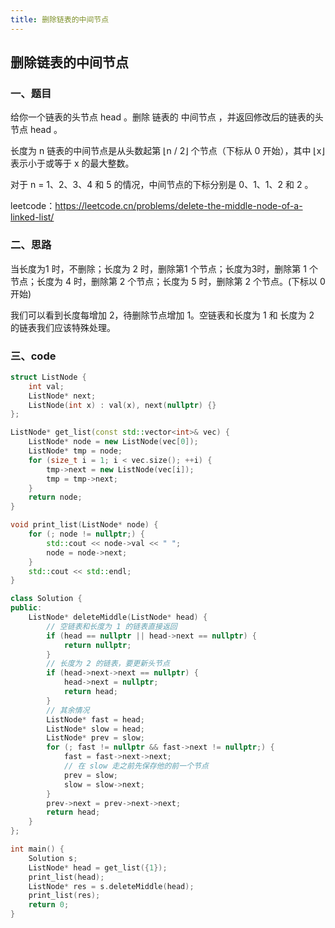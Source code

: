```yaml
---
title: 删除链表的中间节点
---
```


## 删除链表的中间节点

### 一、题目

给你一个链表的头节点 head 。删除 链表的 中间节点 ，并返回修改后的链表的头节点 head 。

长度为 n 链表的中间节点是从头数起第 ⌊n / 2⌋ 个节点（下标从 0 开始），其中 ⌊x⌋ 表示小于或等于 x 的最大整数。

对于 n = 1、2、3、4 和 5 的情况，中间节点的下标分别是 0、1、1、2 和 2 。

leetcode：https://leetcode.cn/problems/delete-the-middle-node-of-a-linked-list/

### 二、思路

当长度为1 时，不删除；长度为 2 时，删除第1 个节点；长度为3时，删除第 1 个节点；长度为 4 时，删除第 2 个节点；长度为 5 时，删除第 2 个节点。(下标以 0 开始)

我们可以看到长度每增加 2，待删除节点增加 1。空链表和长度为 1 和 长度为 2 的链表我们应该特殊处理。

### 三、code

```c++
struct ListNode {
    int val;
    ListNode* next;
    ListNode(int x) : val(x), next(nullptr) {}
};

ListNode* get_list(const std::vector<int>& vec) {
    ListNode* node = new ListNode(vec[0]);
    ListNode* tmp = node;
    for (size_t i = 1; i < vec.size(); ++i) {
        tmp->next = new ListNode(vec[i]);
        tmp = tmp->next;
    }
    return node;
}

void print_list(ListNode* node) {
    for (; node != nullptr;) {
        std::cout << node->val << " ";
        node = node->next;
    }
    std::cout << std::endl;
}

class Solution {
public:
    ListNode* deleteMiddle(ListNode* head) {
        // 空链表和长度为 1 的链表直接返回
        if (head == nullptr || head->next == nullptr) {
            return nullptr;
        }
        // 长度为 2 的链表，要更新头节点
        if (head->next->next == nullptr) {
            head->next = nullptr;
            return head;
        }
        // 其余情况
        ListNode* fast = head;
        ListNode* slow = head;
        ListNode* prev = slow;
        for (; fast != nullptr && fast->next != nullptr;) {
            fast = fast->next->next;
            // 在 slow 走之前先保存他的前一个节点
            prev = slow;
            slow = slow->next;
        }
        prev->next = prev->next->next;
        return head;
    }
};

int main() {
    Solution s;
    ListNode* head = get_list({1});
    print_list(head);
    ListNode* res = s.deleteMiddle(head);
    print_list(res);
    return 0;
}
```




